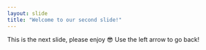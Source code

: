 ```yaml
---
layout: slide
title: "Welcome to our second slide!"
---
```

This is the next slide, please enjoy 😎
Use the left arrow to go back!
